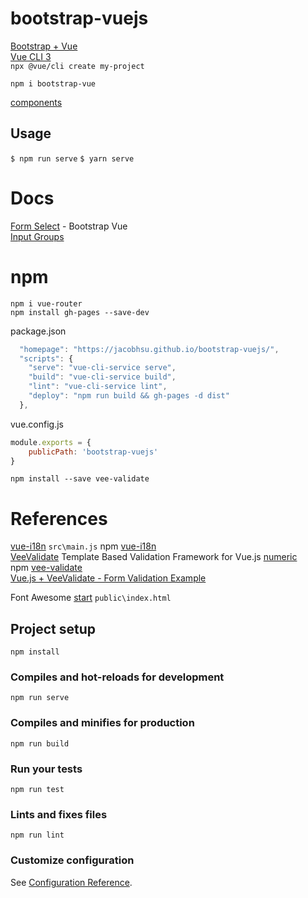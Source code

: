 # bootstrap-vuejs

[Bootstrap + Vue](https://bootstrap-vue.js.org/)  
[Vue CLI 3](https://bootstrap-vue.js.org/docs)  
`npx @vue/cli create my-project`  

`npm i bootstrap-vue`  

[components](https://bootstrap-vue.js.org/docs/components)  

## Usage

`$ npm run serve`
`$ yarn serve`

# Docs 

[Form Select](https://bootstrap-vue.js.org/docs/components/form-select/) - Bootstrap Vue  
[Input Groups](https://bootstrap-vue.js.org/docs/components/input-group/)

# npm 
`npm i vue-router`  
`npm install gh-pages --save-dev`  

package.json
```js
  "homepage": "https://jacobhsu.github.io/bootstrap-vuejs/",
  "scripts": {
    "serve": "vue-cli-service serve",
    "build": "vue-cli-service build",
    "lint": "vue-cli-service lint",
    "deploy": "npm run build && gh-pages -d dist"
  },
```

vue.config.js
```js
module.exports = {
    publicPath: 'bootstrap-vuejs' 
}
```

`npm install --save vee-validate`

# References

[vue-i18n](https://kazupon.github.io/vue-i18n/)  `src\main.js`
npm [vue-i18n](https://www.npmjs.com/package/vue-i18n)  
[VeeValidate](https://baianat.github.io/vee-validate/) Template Based Validation Framework for Vue.js
[numeric](https://baianat.github.io/vee-validate/guide/rules.html#numeric)  
npm [vee-validate](https://www.npmjs.com/package/vee-validate)  
[Vue.js + VeeValidate - Form Validation Example](https://jasonwatmore.com/post/2018/08/01/vuejs-veevalidate-form-validation-example)  


Font Awesome [start](https://fontawesome.com/start) `public\index.html`


## Project setup
```
npm install
```

### Compiles and hot-reloads for development
```
npm run serve
```

### Compiles and minifies for production
```
npm run build
```

### Run your tests
```
npm run test
```

### Lints and fixes files
```
npm run lint
```

### Customize configuration
See [Configuration Reference](https://cli.vuejs.org/config/).
